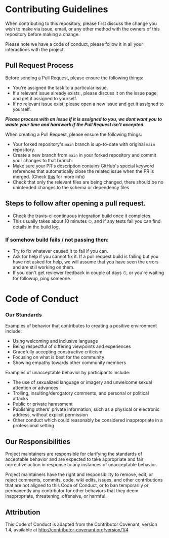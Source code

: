 # **Contributing Guidelines**

When contributing to this repository, please first discuss the change you wish to make via issue, email, or any other method with the owners of this repository before making a change.

Please note we have a code of conduct, please follow it in all your interactions with the project.

## Pull Request Process

Before sending a Pull Request, please ensure the following things:

- You're assigned the task to a particular issue.
- If a relevant issue already exists , please discuss it on the issue page, and get it assigned to yourself.
- If no relevant issue exist, please open a new issue and get it assigned to yourself.

**_Please process with an issue if it is assigned to you, we dont want you to waste your time and hardwork if the Pull Request isn't accepted._**

When creating a Pull Request, please ensure the following things:

- Your forked repository's `main` branch is up-to-date with original `main` repository.
- Create a new branch from `main` in your forked repository and commit your changes to that branch.
- Make sure your PR's description contains GitHub's special keyword references that automatically close the related issue when the PR is merged. (Check [this](https://github.blog/2013-05-14-closing-issues-via-pull-requests/) for more info)
- Check that only the relevant files are being changed, there should be no unintended changes to the schema or dependency files

## Steps to follow after opening a pull request.

- Check the travis-ci continuous integration build once it completes.
- This usually takes about 10 minutes ⏱, and if any tests fail you can find details in the build log.

### If somehow build fails / not passing then:

- Try to fix whatever caused it to fail if you can.
- Ask for help if you cannot fix it. If a pull request build is failing but you have not asked for help, we will assume that you have seen the errors and are still working on them.
- If you don't get reviewer feedback in couple of days ⏱, or you're waiting for followup, ping someone.

# Code of Conduct

### Our Standards

Examples of behavior that contributes to creating a positive environment include:

- Using welcoming and inclusive language
- Being respectful of differing viewpoints and experiences
- Gracefully accepting constructive criticism
- Focusing on what is best for the community
- Showing empathy towards other community members

Examples of unacceptable behavior by participants include:

- The use of sexualized language or imagery and unwelcome sexual attention or advances
- Trolling, insulting/derogatory comments, and personal or political attacks
- Public or private harassment
- Publishing others' private information, such as a physical or electronic address, without explicit permission
- Other conduct which could reasonably be considered inappropriate in a professional setting

## Our Responsibilities

Project maintainers are responsible for clarifying the standards of acceptable behavior and are expected to take appropriate and fair corrective action in response to any instances of unacceptable behavior.

Project maintainers have the right and responsibility to remove, edit, or reject comments, commits, code, wiki edits, issues, and other contributions that are not aligned to this Code of Conduct, or to ban temporarily or permanently any contributor for other behaviors that they deem inappropriate, threatening, offensive, or harmful.

## Attribution

This Code of Conduct is adapted from the Contributor Covenant, version 1.4, available at http://contributor-covenant.org/version/1/4
